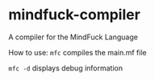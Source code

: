 # mindfuck-compiler
A compiler for the MindFuck Language

How to use:
```mfc``` compiles the main.mf file

```mfc -d``` displays debug information
